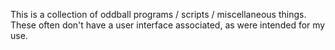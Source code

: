 This is a collection of oddball programs / scripts / miscellaneous things. These often don't have a user interface associated, as were intended for my use.